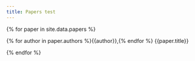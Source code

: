 ```yaml
---
title: Papers test
---
```


{% for paper in site.data.papers %}

{% for author in paper.authors %}{{author}},{% endfor %}
{{paper.title}}

{% endfor %}
